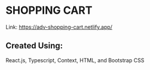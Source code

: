 # SHOPPING CART

Link: https://adv-shopping-cart.netlify.app/

## Created Using:

React.js, Typescript, Context, HTML, and Bootstrap CSS